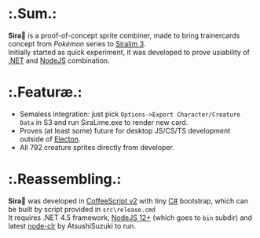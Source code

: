 # :.Sum.:
__Sira🍋__ is a proof-of-concept sprite combiner, made to bring trainercards concept from _Pokémon_ series to [Siralim 3](https://store.steampowered.com/app/841770/Siralim_3/).  
Initially started as quick experiment, it was developed to prove usiability of [.NET](https://github.com/dotnet) and [NodeJS](https://nodejs.org/en/) combination.

# :.Featuræ.:
* Semaless integration: just pick `Options->Export Character/Creature Data` in S3 and run SiraLime.exe to render new card.
* Proves (at least some) future for desktop JS/CS/TS development outside of [Electon](https://electronjs.org/).
* All 792 creature sprites directly from developer.

# :.Reassembling.:
__Sira🍋__ was developed in [CoffeeScript v2](https://coffeescript.org/) with tiny [C#](https://github.com/dotnet/csharplang) bootstrap, which can be built by script provided in `src\release.cmd`  
It requires .NET 4.5 framework, [NodeJS 12+](https://nodejs.org/en/download/current/) (which goes to `bin` subdir) and latest [node-clr](https://github.com/AtsushiSuzuki/node-clr) by AtsushiSuzuki to run.
